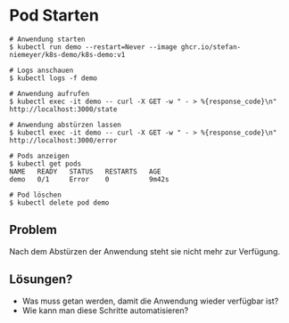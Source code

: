 # Pod Starten

```shell
# Anwendung starten
$ kubectl run demo --restart=Never --image ghcr.io/stefan-niemeyer/k8s-demo/k8s-demo:v1

# Logs anschauen
$ kubectl logs -f demo

# Anwendung aufrufen
$ kubectl exec -it demo -- curl -X GET -w " - > %{response_code}\n" http://localhost:3000/state

# Anwendung abstürzen lassen
$ kubectl exec -it demo -- curl -X GET -w " - > %{response_code}\n" http://localhost:3000/error

# Pods anzeigen
$ kubectl get pods
NAME   READY   STATUS   RESTARTS   AGE
demo   0/1     Error    0          9m42s

# Pod löschen
$ kubectl delete pod demo
```

## Problem
Nach dem Abstürzen der Anwendung steht sie nicht mehr zur Verfügung.

## Lösungen?
* Was muss getan werden, damit die Anwendung wieder verfügbar ist?
* Wie kann man diese Schritte automatisieren?

